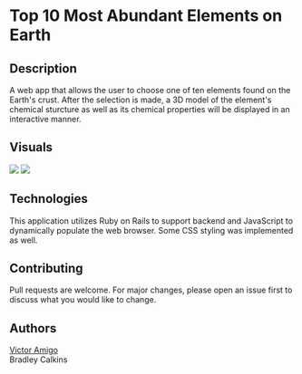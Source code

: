 # Top 10 Most Abundant Elements on Earth


## Description
A web app that allows the user to choose one of ten elements found on the Earth's crust. After the selection is made, a 3D model of the element's chemical sturcture as well as its chemical properties will be displayed in an interactive manner.

## Visuals
![](front-end/media/3d-element-index.gif)
![](front-end/media/3d-element-element.gif)


## Technologies
This application utilizes Ruby on Rails to support backend and JavaScript to dynamically populate the web browser. Some CSS styling was implemented as well. 

## Contributing
Pull requests are welcome. For major changes, please open an issue first to discuss what you would like to change.

## Authors
<a href="https://www.linkedin.com/in/victor-amigo-76146115b/">Victor Amigo</a><br>
Bradley Calkins 
